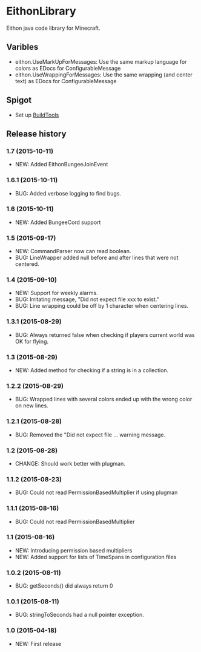 # EithonLibrary

Eithon java code library for Minecraft.

## Varibles

* eithon.UseMarkUpForMessages: Use the same markup language for colors as EDocs for ConfigurableMessage
* eithon.UseWrappingForMessages: Use the same wrapping (and center text) as EDocs for ConfigurableMessage

## Spigot

* Set up [BuildTools](http://www.spigotmc.org/wiki/buildtools/)

## Release history

### 1.7 (2015-10-11)

* NEW: Added EithonBungeeJoinEvent

### 1.6.1 (2015-10-11)

* BUG: Added verbose logging to find bugs.

### 1.6 (2015-10-11)

* NEW: Added BungeeCord support

### 1.5 (2015-09-17)

* NEW: CommandParser now can read boolean.
* BUG: LineWrapper added null before and after lines that were not centered.

### 1.4 (2015-09-10)

* NEW: Support for weekly alarms.
* BUG: Irritating message, "Did not expect file xxx to exist."
* BUG: Line wrapping could be off by 1 character when centering lines.

### 1.3.1 (2015-08-29)

* BUG: Always returned false when checking if players current world was OK for flying.

### 1.3 (2015-08-29)

* NEW: Added method for checking if a string is in a collection.

### 1.2.2 (2015-08-29)

* BUG: Wrapped lines with several colors ended up with the wrong color on new lines.

### 1.2.1 (2015-08-28)

* BUG: Removed the "Did not expect file ... warning message.

### 1.2 (2015-08-28)

* CHANGE: Should work better with plugman.

### 1.1.2 (2015-08-23)

* BUG: Could not read PermissionBasedMultiplier if using plugman

### 1.1.1 (2015-08-16)

* BUG: Could not read PermissionBasedMultiplier

### 1.1 (2015-08-16)

* NEW: Introducing permission based multipliers
* NEW: Added support for lists of TimeSpans in configuration files

### 1.0.2 (2015-08-11)

* BUG: getSeconds() did always return 0

### 1.0.1 (2015-08-11)

* BUG: stringToSeconds had a null pointer exception.

### 1.0 (2015-04-18)

* NEW: First release
